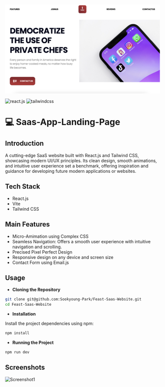![LandingPage](https://github.com/Sookyoung-Park/Feast-Saas-Website/blob/main/public/images/feast-moneyshot-1.png?raw=true)

<div>
    <img src="https://img.shields.io/badge/-React_JS-black?style=for-the-badge&logoColor=white&logo=react&color=000000" alt="react.js" />
    <img src="https://img.shields.io/badge/-Tailwind_CSS-black?style=for-the-badge&logoColor=white&logo=tailwindcss&color=fafafa" alt="tailwindcss" />
    
</div>


# 💻 Saas-App-Landing-Page 

## **Introduction**

A cutting-edge SaaS website built with React.js and Tailwind CSS, showcasing modern UI/UX principles. Its clean design, smooth animations, and intuitive user experience set a benchmark, offering inspiration and guidance for developing future modern applications or websites.

<!-- <a href="https://saasfrontend.applefrontend.io">Please check the deployed website here!</a> -->

## **Tech Stack**

- React.js
- Vite
- Tailwind CSS


## **Main Features**
- Micro-Amimation using Complex CSS 
- Seamless Navigation: Offers a smooth user experience with intuitive navigation and scrolling.
-  Precised Pixel Perfect Design
- Responsive design on any device and screen size
- Contact Form using Email.js


## **Usage**
- **Cloning the Repository**

```bash
git clone git@github.com:Sookyoung-Park/Feast-Saas-Website.git
cd Feast-Saas-Website
```

- **Installation**

Install the project dependencies using npm:

```bash
npm install
```

- **Running the Project**

```bash
npm run dev
```


## **Screenshots**
![Screenshot1](https://github.com/Sookyoung-Park/Feast-Saas-Website/blob/main/public/images/feast-demo.gif?raw=true)

